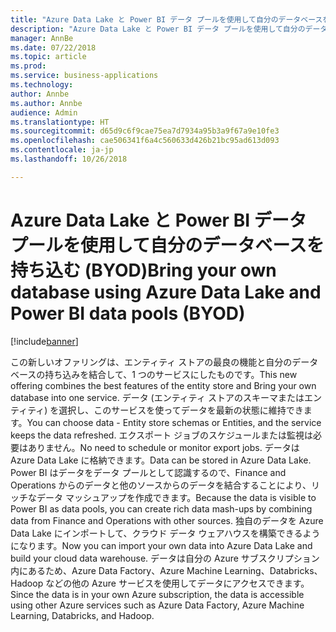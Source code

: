 ```yaml
---
title: "Azure Data Lake と Power BI データ プールを使用して自分のデータベースを持ち込む (BYOD)"
description: "Azure Data Lake と Power BI データ プールを使用して自分のデータベースを持ち込む"
manager: AnnBe
ms.date: 07/22/2018
ms.topic: article
ms.prod: 
ms.service: business-applications
ms.technology: 
author: Annbe
ms.author: Annbe
audience: Admin
ms.translationtype: HT
ms.sourcegitcommit: d65d9c6f9cae75ea7d7934a95b3a9f67a9e10fe3
ms.openlocfilehash: cae506341f6a4c560633d426b21bc95ad613d093
ms.contentlocale: ja-jp
ms.lasthandoff: 10/26/2018

---
```

#  <a name="bring-your-own-database-using-azure-data-lake-and-power-bi-data-pools-byod"></a><span data-ttu-id="84d56-103">Azure Data Lake と Power BI データ プールを使用して自分のデータベースを持ち込む (BYOD)</span><span class="sxs-lookup"><span data-stu-id="84d56-103">Bring your own database using Azure Data Lake and Power BI data pools (BYOD)</span></span>

[!include[banner](../../includes/banner.md)]

<span data-ttu-id="84d56-104">この新しいオファリングは、エンティティ ストアの最良の機能と自分のデータベースの持ち込みを結合して、1 つのサービスにしたものです。</span><span class="sxs-lookup"><span data-stu-id="84d56-104">This new offering combines the best features of the entity store and Bring your own database into one service.</span></span> <span data-ttu-id="84d56-105">データ (エンティティ ストアのスキーマまたはエンティティ) を選択し、このサービスを使ってデータを最新の状態に維持できます。</span><span class="sxs-lookup"><span data-stu-id="84d56-105">You can choose data - Entity store schemas or Entities, and the service keeps the data refreshed.</span></span> <span data-ttu-id="84d56-106">エクスポート ジョブのスケジュールまたは監視は必要はありません。</span><span class="sxs-lookup"><span data-stu-id="84d56-106">No need to schedule or monitor export jobs.</span></span> <span data-ttu-id="84d56-107">データは Azure Data Lake に格納できます。</span><span class="sxs-lookup"><span data-stu-id="84d56-107">Data can be stored in Azure Data Lake.</span></span> <span data-ttu-id="84d56-108">Power BI はデータをデータ プールとして認識するので、Finance and Operations からのデータと他のソースからのデータを結合することにより、リッチなデータ マッシュアップを作成できます。</span><span class="sxs-lookup"><span data-stu-id="84d56-108">Because the data is visible to Power BI as data pools, you can create rich data mash-ups by combining data from Finance and Operations with other sources.</span></span> <span data-ttu-id="84d56-109">独自のデータを Azure Data Lake にインポートして、クラウド データ ウェアハウスを構築できるようになります。</span><span class="sxs-lookup"><span data-stu-id="84d56-109">Now you can import your own data into Azure Data Lake and build your cloud data warehouse.</span></span> <span data-ttu-id="84d56-110">データは自分の Azure サブスクリプション内にあるため、Azure Data Factory、Azure Machine Learning、Databricks、Hadoop などの他の Azure サービスを使用してデータにアクセスできます。</span><span class="sxs-lookup"><span data-stu-id="84d56-110">Since the data is in your own Azure subscription, the data is accessible using other Azure services such as Azure Data Factory, Azure Machine Learning, Databricks, and Hadoop.</span></span>



